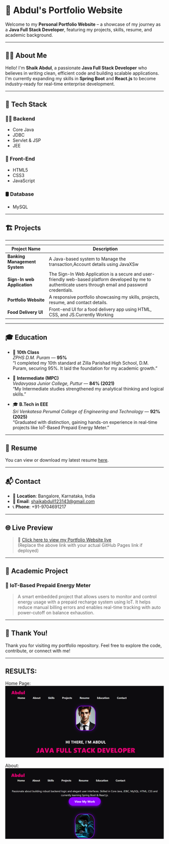 # 💼 Abdul's Portfolio Website

Welcome to my **Personal Portfolio Website** – a showcase of my journey as a **Java Full Stack Developer**, featuring my projects, skills, resume, and academic background.

---

## 🧑‍💻 About Me

Hello! I'm **Shaik Abdul**, a passionate **Java Full Stack Developer** who believes in writing clean, efficient code and building scalable applications. I'm currently expanding my skills in **Spring Boot** and **React.js** to become industry-ready for real-time enterprise development.

---

## 🚀 Tech Stack

### 👨‍💻 Backend
- Core Java
- JDBC
- Servlet & JSP
- JEE

### 🎨 Front-End
- HTML5
- CSS3
- JavaScript

### 🛢️ Database
- MySQL

---

## 🏗️ Projects
------------------------------------------------------------------------------------------------------------------------------------------------------------------
|   Project Name                 | Description 
|--------------------------------|------------------------------------------------------------------------------------------------------------------------------
| **Banking Management System**  | A Java-based system to Manage the transaction,Account details using JavaXSw 
| **Sign-In web Application**    | The Sign-In Web Application is a secure and user-friendly web-based platform developed by me to authenticate users through email and password credentials. 
| **Portfolio Website**          | A responsive portfolio showcasing my skills, projects, resume, and contact details. 
| **Food Delivery UI**           | Front-end UI for a food delivery app using HTML, CSS, and JS.Currently Working
-----------------------------------------------------------------------------------------------------------------------------------------------------------------

## 🎓 Education

- 🏫 **10th Class**  
  _ZPHS D.M. Puram_ — **95%**  
  “I completed my 10th standard at Zilla Parishad High School, D.M. Puram, securing 95%. It laid the foundation for my academic growth.”

- 🏫 **Intermediate (MPC)**  
  _Vedavyasa Junior College, Puttur_ — **84% (2021)**  
  “My Intermediate studies strengthened my analytical thinking and logical skills.”

- 🎓 **B.Tech in EEE**  
  _Sri Venkatesa Perumal College of Engineering and Technology_ — **92% (2025)**  
  “Graduated with distinction, gaining hands-on experience in real-time projects like IoT-Based Prepaid Energy Meter.”

---

## 📄 Resume

You can view or download my latest resume [here](./2dbfc6ae-3091-41dd-9835-cd3e0a99bc59.pdf).

---

## 📬 Contact

- 📍 **Location**: Bangalore, Karnataka, India  
- 📧 **Email**: shaikabdull123143@gmail.com  
- 📞 **Phone**: +91-9704691217  

---

## 🌐 Live Preview

> 🚀 [Click here to view my Portfolio Website live](https://abdullahjavadev.github.io/portfolio)  
(Replace the above link with your actual GitHub Pages link if deployed)

---

## 📌 Academic Project

### 🔌 IoT-Based Prepaid Energy Meter

> A smart embedded project that allows users to monitor and control energy usage with a prepaid recharge system using IoT. It helps reduce manual billing errors and enables real-time tracking with auto power-cutoff on balance exhaustion.

---

## 🏁 Thank You!

Thank you for visiting my portfolio repository. Feel free to explore the code, contribute, or connect with me!

---
## RESULTS:
Home Page:
![Portfolio Homepage](/pic1.png)

About:
![Portfolio Aboutpage](/pic2.png)
